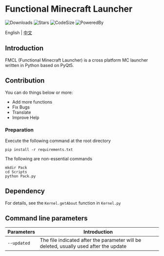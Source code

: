 # Functional Minecraft Launcher

![Downloads](https://img.shields.io/github/downloads/wyj2006/FMCL/total)
![Stars](https://img.shields.io/github/stars/wyj2006/FMCL)
![CodeSize](https://img.shields.io/github/languages/code-size/wyj2006/FMCL)
![PoweredBy](https://img.shields.io/badge/Powered%20By-YongjianWang-green.svg)

English | [中文](README.md)

## Introduction

FMCL (Functional Minecraft Launcher) is a cross platform MC launcher written in Python based on PyQt5.

## Contribution

You can do things below or more:

- Add more functions
- Fix Bugs
- Translate
- Improve Help

### Preparation

Execute the following command at the root directory

```shell
pip install -r requirements.txt
```

The following are non-essential commands

```shell
mkdir Pack
cd Scripts
python Pack.py
```

## Dependency

For details, see the `Kernel.getAbout` function in `Kernel.py`

## Command line parameters

|Parameters     | Introduction                                                                          |
|---------------|---------------------------------------------------------------------------------------|
|`--updated`    | The file indicated after the parameter will be deleted, usually used after the update |
